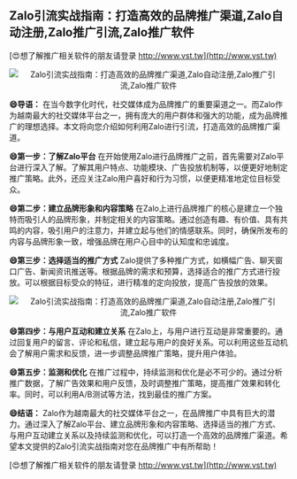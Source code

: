 ## **Zalo引流实战指南：打造高效的品牌推广渠道,Zalo自动注册,Zalo推广引流,Zalo推广软件**

[😍想了解推广相关软件的朋友请登录 http://www.vst.tw](http://www.vst.tw)

 <center><img src="https://vst.tw/MP4/tuiguang/png/1.png" alt="Zalo引流实战指南：打造高效的品牌推广渠道,Zalo自动注册,Zalo推广引流,Zalo推广软件"></center>

**😄导语：**
在当今数字化时代，社交媒体成为品牌推广的重要渠道之一。而Zalo作为越南最大的社交媒体平台之一，拥有庞大的用户群体和强大的功能，成为品牌推广的理想选择。本文将向您介绍如何利用Zalo进行引流，打造高效的品牌推广渠道。

**😄第一步：了解Zalo平台**
在开始使用Zalo进行品牌推广之前，首先需要对Zalo平台进行深入了解。了解其用户特点、功能模块、广告投放机制等，以便更好地制定推广策略。此外，还应关注Zalo用户喜好和行为习惯，以便更精准地定位目标受众。

**😄第二步：建立品牌形象和内容策略**
在Zalo上进行品牌推广的核心是建立一个独特而吸引人的品牌形象，并制定相关的内容策略。通过创造有趣、有价值、具有共鸣的内容，吸引用户的注意力，并建立起与他们的情感联系。同时，确保所发布的内容与品牌形象一致，增强品牌在用户心目中的认知度和忠诚度。

**😄第三步：选择适当的推广方式**
Zalo提供了多种推广方式，如横幅广告、聊天窗口广告、新闻资讯推送等。根据品牌的需求和预算，选择适合的推广方式进行投放。可以根据目标受众的特征，进行精准的定向投放，提高广告投放的效果。

 <center><img src="https://vst.tw/MP4/tuiguang/png/2.png" alt="Zalo引流实战指南：打造高效的品牌推广渠道,Zalo自动注册,Zalo推广引流,Zalo推广软件"></center>

**😄第四步：与用户互动和建立关系**
在Zalo上，与用户进行互动是非常重要的。通过回复用户的留言、评论和私信，建立起与用户的良好关系。可以利用这些互动机会了解用户需求和反馈，进一步调整品牌推广策略，提升用户体验。

**😄第五步：监测和优化**
在推广过程中，持续监测和优化是必不可少的。通过分析推广数据，了解广告效果和用户反馈，及时调整推广策略，提高推广效果和转化率。同时，可以利用A/B测试等方法，找到最佳的推广方案。

**😄结语：**
Zalo作为越南最大的社交媒体平台之一，在品牌推广中具有巨大的潜力。通过深入了解Zalo平台、建立品牌形象和内容策略、选择适当的推广方式、与用户互动建立关系以及持续监测和优化，可以打造一个高效的品牌推广渠道。希望本文提供的Zalo引流实战指南对您在品牌推广中有所帮助！

[😍想了解推广相关软件的朋友请登录 http://www.vst.tw](http://www.vst.tw)



